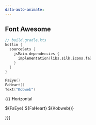 ```yaml
---
data-auto-animate:
---
```


## Font Awesome

```kotlin 5
// build.gradle.kts
kotlin {
  sourceSets {
    jsMain.dependencies {
      implementation(libs.silk.icons.fa)
    }
  }
}
```

```kotlin
FaEye()
FaHeart()
Text("Kobweb")
```

{{{ Horizontal

${FaEye} ${FaHeart} ${Kobweb()}

}}}
